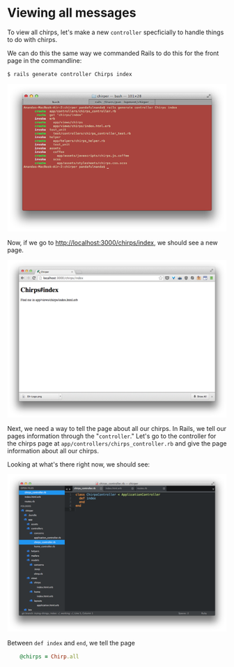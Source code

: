 # Viewing all messages

To view all chirps, let's make a new `controller` specficially to handle things to do with chirps.

We can do this the same way we commanded Rails to do this for the front page in the commandline:

```bash
$ rails generate controller Chirps index
```

![](../images/terminal_chirps_controller.png)

Now, if we go to [http://localhost:3000/chirps/index](http://localhost:3000/chirps/index), we should see a new page.

![](../images/chrome_chirps_route.png)

<!--Once again, if we look in `config/routes.rb`, we'll see that Rails has updated the instructions to match when we go to [http://localhost:3000/chirps/index](http://localhost:3000/chirps/index),-->

<!--![](../images/sublime_route_chirps_initial.png)-->


Next, we need a way to tell the page about all our chirps.  In Rails, we tell our pages information through the "`controller`."  Let's go to the controller for the chirps page at `app/controllers/chirps_controller.rb` and give the page information about all our chirps.

Looking at what's there right now, we should see:

![](../images/sublime_controller_chirps_initial.png)

Between `def index` and `end`, we tell the page

```ruby
    @chirps = Chirp.all
```


<!--By default, when Rails adds a route for us each time we make a new controller, the route `chirps/index` will look at the chirps' controller for the index function (the code between `def index` and `end`).-->

<!--\> Discuss what a function in Ruby looks like. -->

